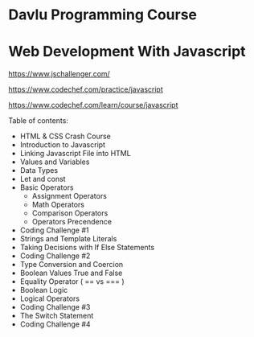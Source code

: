 # Davlu Programming Course
# Web Development With Javascript

https://www.jschallenger.com/

https://www.codechef.com/practice/javascript

https://www.codechef.com/learn/course/javascript

Table of contents:

- HTML & CSS Crash Course
- Introduction to Javascript
- Linking Javascript File into HTML
- Values and Variables
- Data Types
- Let and const
- Basic Operators 
  - Assignment Operators
  - Math Operators
  - Comparison Operators
  - Operators Precendence
- Coding Challenge #1
- Strings and Template Literals
- Taking Decisions with If Else Statements
- Coding Challenge #2
- Type Conversion and Coercion
- Boolean Values True and False
- Equality Operator ( == vs === )
- Boolean Logic
- Logical Operators
- Coding Challenge #3
- The Switch Statement
- Coding Challenge #4


